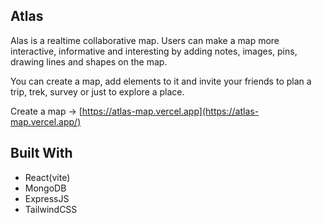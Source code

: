 ## Atlas

Alas is a realtime collaborative map. Users can make a map more interactive, informative and interesting by adding notes, images, pins, drawing lines and shapes on the map.

You can create a map, add elements to it and invite your friends to plan a trip, trek, survey or just to explore a place.

Create a map -> [https://atlas-map.vercel.app](https://atlas-map.vercel.app/)

## Built With

- React(vite)
- MongoDB
- ExpressJS
- TailwindCSS
